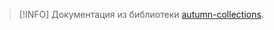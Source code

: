 > [!INFO]
> Документация из библиотеки [autumn-collections](../../autumn-collections/index.md).

<!--@include: @/api/004-autumn-collections/Прилепляемые-коллекции/Соответствие.md-->
